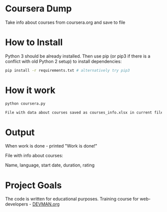 # Coursera Dump

Take info about courses from coursera.org and save to file

# How to Install

Python 3 should be already installed. Then use pip (or pip3 if there is a conflict with old Python 2 setup) to install dependencies:

```bash
pip install -r requirements.txt # alternatively try pip3
```

# How it work
```bash
python coursera.py
```
```bash
File with data about courses saved as courses_info.xlsx in current filepath
```

# Output

When work is done - printed "Work is done!"

File with info about courses:

Name, language, start date, duration, rating



# Project Goals

The code is written for educational purposes. Training course for web-developers - [DEVMAN.org](https://devman.org)
